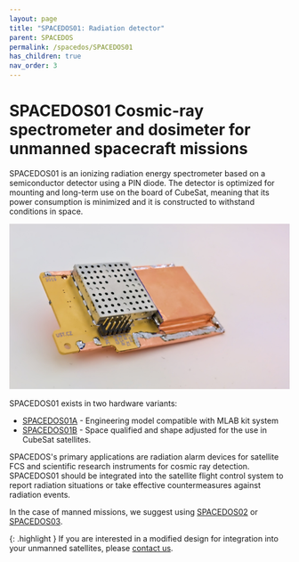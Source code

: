 ```yaml
---
layout: page
title: "SPACEDOS01: Radiation detector"
parent: SPACEDOS
permalink: /spacedos/SPACEDOS01
has_children: true
nav_order: 3
---
```


# SPACEDOS01 Cosmic-ray spectrometer and dosimeter for unmanned spacecraft missions

SPACEDOS01 is an ionizing radiation energy spectrometer based on a semiconductor detector using a PIN diode. The detector is optimized for mounting and long-term use on the board of CubeSat, meaning that its power consumption is minimized and it is constructed to withstand conditions in space.

![Bottom view on SPACEDOS01B](https://raw.githubusercontent.com/UniversalScientificTechnologies/SPACEDOS01/SPACEDOS01B/doc/src/img/SPACEDOS01B_bottom.jpg)

SPACEDOS01 exists in two hardware variants:

  * [SPACEDOS01A](./SPACEDOS01A.md) - Engineering model compatible with MLAB kit system
  * [SPACEDOS01B](./SPACEDOS01B.md) - Space qualified and shape adjusted for the use in CubeSat satellites.

SPACEDOS's primary applications are radiation alarm devices for satellite FCS and scientific research instruments for cosmic ray detection. SPACEDOS01 should be integrated into the satellite flight control system to report radiation situations or take effective countermeasures against radiation events.  

In the case of manned missions, we suggest using [SPACEDOS02](./SPACEDOS02.md) or [SPACEDOS03](./SPCAEDOS03.md).

{: .highlight }
  If you are interested in a modified design for integration into your unmanned satellites, please [contact us](https://www.ust.cz/about/).

